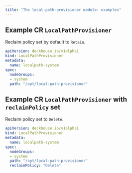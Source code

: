 ```yaml
---
title: "The local-path-provisioner module: examples"
---
```


## Example CR `LocalPathProvisioner`

Reclaim policy set by default to `Retain`.

```yaml
apiVersion: deckhouse.io/v1alpha1
kind: LocalPathProvisioner
metadata:
  name: localpath-system
spec:
  nodeGroups:
  - system
  path: "/opt/local-path-provisioner"
```

## Example CR `LocalPathProvisioner` with `reclaimPolicy` set

Reclaim policy set to `Delete`.

```yaml
apiVersion: deckhouse.io/v1alpha1
kind: LocalPathProvisioner
metadata:
  name: localpath-system
spec:
  nodeGroups:
  - system
  path: "/opt/local-path-provisioner"
  reclaimPolicy: "Delete"
```
